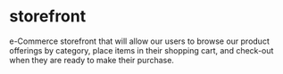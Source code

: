 # storefront
e-Commerce storefront that will allow our users to browse our product offerings by category, place items in their shopping cart, and check-out when they are ready to make their purchase.
